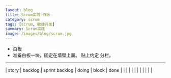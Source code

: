```yaml
---
layout: blog
title: Scrum实践-白板
category: scrum
tags: [scrum, 敏捷开发]  
summary: Scrum实践
image: /images/blog/scrum.jpg
---
```


- 白板
- 准备白板一块，固定在墙壁上面。
贴上约定
分栏。
------------------------------------------------------------------------------
|  story   |  backlog      |    sprint backlog     |   doing  | block  | done
|     |        |          |     |   | 
|     |        |          |     |   | 

